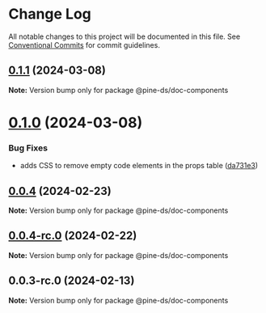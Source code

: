 # Change Log

All notable changes to this project will be documented in this file.
See [Conventional Commits](https://conventionalcommits.org) for commit guidelines.

## [0.1.1](https://github.com/Kajabi/pine/compare/@pine-ds/doc-components@0.1.0...@pine-ds/doc-components@0.1.1) (2024-03-08)

**Note:** Version bump only for package @pine-ds/doc-components





# [0.1.0](https://github.com/Kajabi/pine/compare/@pine-ds/doc-components@0.0.4...@pine-ds/doc-components@0.1.0) (2024-03-08)


### Bug Fixes

* adds CSS to remove empty code elements in the props table ([da731e3](https://github.com/Kajabi/pine/commit/da731e3484395f16419bdc864f1d2dd9900a8fae))





## [0.0.4](https://github.com/Kajabi/pine/compare/@pine-ds/doc-components@0.0.4-rc.0...@pine-ds/doc-components@0.0.4) (2024-02-23)

**Note:** Version bump only for package @pine-ds/doc-components





## [0.0.4-rc.0](https://github.com/Kajabi/pine/compare/@pine-ds/doc-components@0.0.3-rc.0...@pine-ds/doc-components@0.0.4-rc.0) (2024-02-22)

**Note:** Version bump only for package @pine-ds/doc-components





## 0.0.3-rc.0 (2024-02-13)

**Note:** Version bump only for package @pine-ds/doc-components
